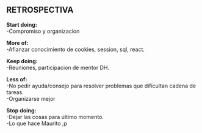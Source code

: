 ## RETROSPECTIVA

<p><b>Start doing:</b>
<br>-Compromiso y organizacion


<p><b>More of:</b>
<br>-Afianzar conocimiento de cookies, session, sql, react.

<p><b>Keep doing:</b>
<br>-Reuniones, participacion de mentor DH.

<p><b>Less of:</b>
<br>-No pedir ayuda/consejo para resolver problemas que dificultan cadena de tareas.
<br>-Organizarse mejor

<p><b>Stop doing:</b>
<br>-Dejar las cosas para último momento.
<br>-Lo que hace Maurito  ;p

